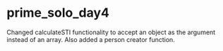 # prime_solo_day4
Changed calculateSTI functionality to accept an object as the argument instead of an array. Also added a person creator function.
